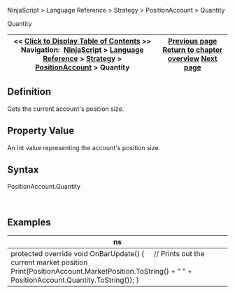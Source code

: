 ﻿


NinjaScript \> Language Reference \> Strategy \> PositionAccount \> Quantity






















Quantity







| \<\< [Click to Display Table of Contents](positionaccount_quantity.md) \>\> **Navigation:**     [NinjaScript](ninjascript-1.md) \> [Language Reference](language_reference_wip-1.md) \> [Strategy](strategy-1.md) \> [PositionAccount](positionaccount-1.md) \> Quantity | [Previous page](positionaccount_marketposition-1.md) [Return to chapter overview](positionaccount-1.md) [Next page](positions-1.md) |
| --- | --- |











## Definition


Gets the current account's position size.


## 


## Property Value


An int value representing the account's position size.


## 


## Syntax


PositionAccount.Quantity   

 


## Examples




| ns |
| --- |
| protected override void OnBarUpdate() {       // Prints out the current market position      Print(PositionAccount.MarketPosition.ToString() \+ " " \+ PositionAccount.Quantity.ToString()); } |









